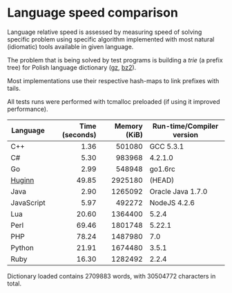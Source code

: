 Language speed comparison
=========================

Language relative speed is assessed by measuring speed
of solving specific problem using specific algorithm
implemented with most natural (idiomatic) tools available
in given language.

The problem that is being solved by test programs
is building a *trie* (a prefix tree) for Polish language
dictionary \([gz](http://codestation.org/download/slowa.txt.gz), [bz2](http://codestation.org/download/slowa.txt.bz2)\).

Most implementations use their respective hash-maps
to link prefixes with tails.

All tests runs were performed with tcmalloc preloaded
(if using it improved performance).

| Language   | Time (seconds) | Memory (KiB) | Run-time/Compiler version |
|------------|---------------:|-------------:|---------------------------|
| C++        |           1.36 |       501080 | GCC 5.3.1                 |
| C#         |           5.30 |       983968 | 4.2.1.0                   |
| Go         |           2.99 |       548948 | go1.6rc                   |
| [Huginn](http://codestation.org/?h-action=menu-project&menu=submenu-project&page=&project=huginn) | 49.85 | 2925180 | (HEAD) |
| Java       |           2.90 |      1265092 | Oracle Java 1.7.0         |
| JavaScript |           5.97 |       492272 | NodeJS 4.2.6              |
| Lua        |          20.60 |      1364400 | 5.2.4                     |
| Perl       |          69.46 |      1801748 | 5.22.1                    |
| PHP        |          78.24 |      1487980 | 7.0                       |
| Python     |          21.91 |      1674480 | 3.5.1                     |
| Ruby       |          16.30 |      1282492 | 2.2.4                     |

Dictionary loaded contains 2709883 words, with 30504772 characters in total.

